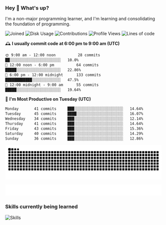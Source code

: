 ### Hey :wave: What's up?

I'm a non-major programming learner, and I'm learning and consolidating the foundation of programming.

<!--START_SECTION:waka-->
![Joined](http://img.shields.io/badge/Joined-8%20years%20ago-6D67E4?style=flat&labelColor=453C67)
![Disk Usage](http://img.shields.io/badge/Github%27s%20Storage-604.4%20MB-FD841F?style=flat&labelColor=E14D2A)
![Contributions](http://img.shields.io/badge/Contributions%20in%202024-191-7DCE13?style=flat&labelColor=2B7A0B)
![Profile Views](http://img.shields.io/badge/Profile%20Views-13-3AB4F2?style=flat&labelColor=0078AA)
![Lines of code](https://img.shields.io/badge/Lines%20of%20code-2%20Million%20Lines%20of%20code-FF8B8B?style=flat&labelColor=EB4747)

🕰️ **I usually commit code at 6:00 pm to 9:00 am (UTC)** 

```text
🌞 9:00 am - 12:00 noon          28 commits     ██░░░░░░░░░░░░░░░░░░░░░░░   10.0% 
🌆 12:00 noon - 6:00 pm          64 commits     █████░░░░░░░░░░░░░░░░░░░░   22.86% 
🌃 6:00 pm - 12:00 midnight      133 commits    ████████████░░░░░░░░░░░░░   47.5% 
🌙 12:00 midnight - 9:00 am      55 commits     █████░░░░░░░░░░░░░░░░░░░░   19.64%
```
📅 **I'm Most Productive on Tuesday (UTC)** 

```text
Monday       41 commits     ███░░░░░░░░░░░░░░░░░░░░░░   14.64% 
Tuesday      45 commits     ████░░░░░░░░░░░░░░░░░░░░░   16.07% 
Wednesday    34 commits     ███░░░░░░░░░░░░░░░░░░░░░░   12.14% 
Thursday     41 commits     ███░░░░░░░░░░░░░░░░░░░░░░   14.64% 
Friday       43 commits     ███░░░░░░░░░░░░░░░░░░░░░░   15.36% 
Saturday     40 commits     ███░░░░░░░░░░░░░░░░░░░░░░   14.29% 
Sunday       36 commits     ███░░░░░░░░░░░░░░░░░░░░░░   12.86%
```

<!--END_SECTION:waka-->

![Snake animation](https://raw.githubusercontent.com/dirname/dirname/output/snake.svg)

![metrics](github-metrics.svg)

### Skills currently being learned

![Skills](https://skillicons.dev/icons?i=linux,rust,go,solidity,typescript,bash,git,postgres,mysql,redis,mongo,docker,kubernetes,grafana,prometheus)

